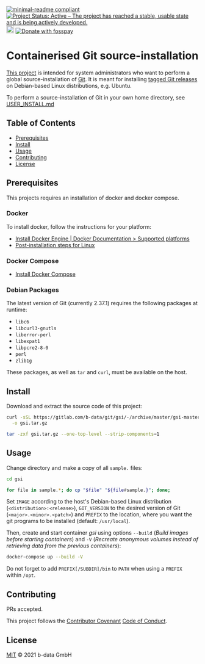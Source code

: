 [![minimal-readme compliant](https://img.shields.io/badge/readme%20style-minimal-brightgreen.svg)](https://github.com/RichardLitt/standard-readme/blob/master/example-readmes/minimal-readme.md) [![Project Status: Active – The project has reached a stable, usable state and is being actively developed.](https://www.repostatus.org/badges/latest/active.svg)](https://www.repostatus.org/#active) <a href="https://liberapay.com/benz0li/donate"><img src="https://liberapay.com/assets/widgets/donate.svg" alt="Donate using Liberapay" height="20"></a> <a href="https://benz0li.b-data.io/donate?project=4"><img src="https://benz0li.b-data.io/donate/static/donate-with-fosspay.png" alt="Donate with fosspay"></a>

# Containerised Git source-installation

[This project](https://gitlab.com/b-data/git/gsi) is intended for system
administrators who want to perform a global source-installation of
[Git](https://github.com/git/git). It is meant for installing
[tagged Git releases](https://github.com/git/git/releases) on Debian-based
Linux distributions, e.g. Ubuntu.

To perform a source-installation of Git in your own home directory, see
[USER_INSTALL.md](USER_INSTALL.md)

## Table of Contents

*  [Prerequisites](#prerequisites)
*  [Install](#install)
*  [Usage](#usage)
*  [Contributing](#contributing)
*  [License](#license)

## Prerequisites

This projects requires an installation of docker and docker compose.

### Docker

To install docker, follow the instructions for your platform:

*  [Install Docker Engine | Docker Documentation > Supported platforms](https://docs.docker.com/engine/install/#supported-platforms)
*  [Post-installation steps for Linux](https://docs.docker.com/engine/install/linux-postinstall/)

### Docker Compose

*  [Install Docker Compose](https://docs.docker.com/compose/install/)

### Debian Packages

The latest version of Git (currently 2.37.1) requires the following packages at
runtime:

*  `libc6`
*  `libcurl3-gnutls`
*  `liberror-perl`
*  `libexpat1`
*  `libpcre2-8-0`
*  `perl`
*  `zlib1g`

These packages, as well as `tar` and `curl`, must be available on the host.

## Install

Download and extract the source code of this project:

```bash
curl -sSL https://gitlab.com/b-data/git/gsi/-/archive/master/gsi-master.tar.gz \
  -o gsi.tar.gz

tar -zxf gsi.tar.gz --one-top-level --strip-components=1
```

## Usage

Change directory and make a copy of all `sample.` files:

```bash
cd gsi

for file in sample.*; do cp "$file" "${file#sample.}"; done;
```

Set `IMAGE` according to the host's Debian-based Linux distribution
(`<distribution>:<release>`), `GIT_VERSION` to the desired version of Git
(`<major>.<minor>.<patch>`) and `PREFIX` to the location, where you want the
git programs to be installed (default: `/usr/local`).

Then, create and start container _gsi_ using options `--build` (_Build images
before starting containers_) and `-V` (_Recreate anonymous volumes instead of
retrieving data from the previous containers_):

```bash
docker-compose up --build -V
```

Do not forget to add `PREFIX[/SUBDIR]/bin` to `PATH` when using a `PREFIX`
within `/opt`.

## Contributing

PRs accepted.

This project follows the
[Contributor Covenant](https://www.contributor-covenant.org)
[Code of Conduct](CODE_OF_CONDUCT.md).

## License

[MIT](LICENSE) © 2021 b-data GmbH
